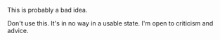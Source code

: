 This is probably a bad idea.

Don't use this. It's in no way in a usable state. I'm open to criticism and advice.
